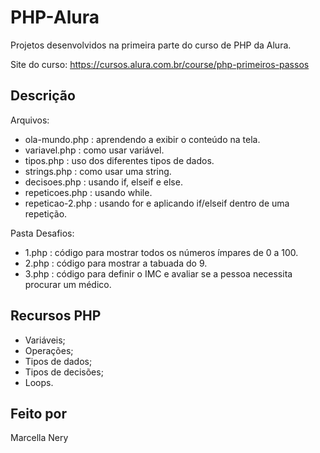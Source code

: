 # PHP-Alura

Projetos desenvolvidos na primeira parte do curso de PHP da Alura.

Site do curso: https://cursos.alura.com.br/course/php-primeiros-passos

## Descrição

Arquivos:
- ola-mundo.php : aprendendo a exibir o conteúdo na tela.
- variavel.php : como usar variável.
- tipos.php : uso dos diferentes tipos de dados.
- strings.php : como usar uma string.
- decisoes.php : usando if, elseif e else.
- repeticoes.php : usando while.
- repeticao-2.php : usando for e aplicando if/elseif dentro de uma repetição.

Pasta Desafios:
- 1.php : código para mostrar todos os números ímpares de 0 a 100.
- 2.php : código para mostrar a tabuada do 9.
- 3.php : código para definir o IMC e avaliar se a pessoa necessita procurar um médico.

## Recursos PHP

- Variáveis;
- Operações;
- Tipos de dados;
- Tipos de decisões;
- Loops.

## Feito por

Marcella Nery
